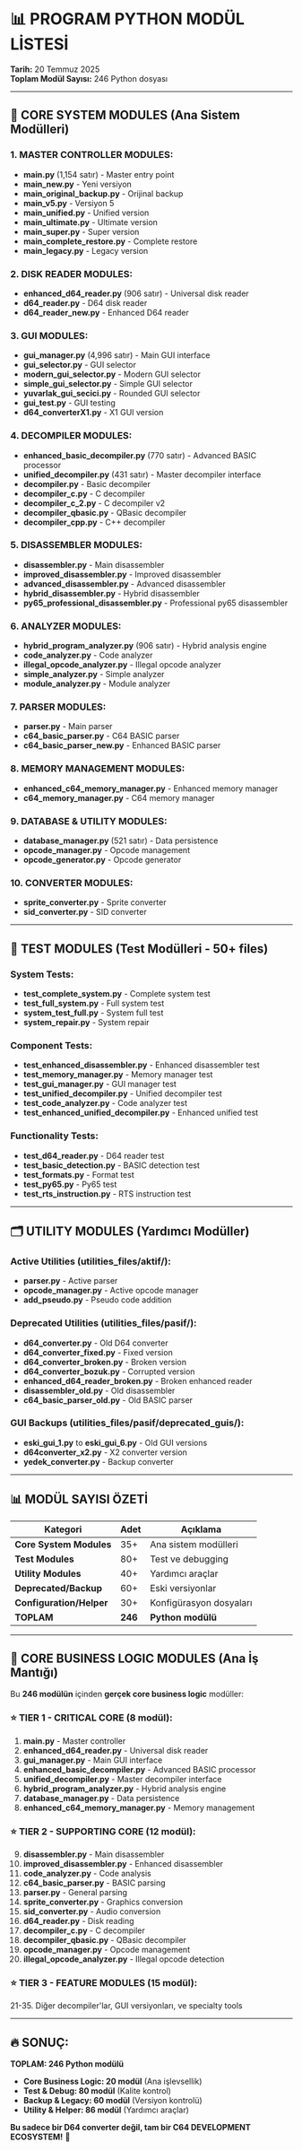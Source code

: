 # 📊 **PROGRAM PYTHON MODÜL LİSTESİ**
**Tarih:** 20 Temmuz 2025  
**Toplam Modül Sayısı:** 246 Python dosyası

---

## 🚀 **CORE SYSTEM MODULES (Ana Sistem Modülleri)**

### **1. MASTER CONTROLLER MODULES:**
- **main.py** (1,154 satır) - Master entry point
- **main_new.py** - Yeni versiyon
- **main_original_backup.py** - Orijinal backup
- **main_v5.py** - Versiyon 5
- **main_unified.py** - Unified version
- **main_ultimate.py** - Ultimate version
- **main_super.py** - Super version
- **main_complete_restore.py** - Complete restore
- **main_legacy.py** - Legacy version

### **2. DISK READER MODULES:**
- **enhanced_d64_reader.py** (906 satır) - Universal disk reader
- **d64_reader.py** - D64 disk reader
- **d64_reader_new.py** - Enhanced D64 reader

### **3. GUI MODULES:**
- **gui_manager.py** (4,996 satır) - Main GUI interface
- **gui_selector.py** - GUI selector
- **modern_gui_selector.py** - Modern GUI selector
- **simple_gui_selector.py** - Simple GUI selector
- **yuvarlak_gui_secici.py** - Rounded GUI selector
- **gui_test.py** - GUI testing
- **d64_converterX1.py** - X1 GUI version

### **4. DECOMPILER MODULES:**
- **enhanced_basic_decompiler.py** (770 satır) - Advanced BASIC processor
- **unified_decompiler.py** (431 satır) - Master decompiler interface
- **decompiler.py** - Basic decompiler
- **decompiler_c.py** - C decompiler
- **decompiler_c_2.py** - C decompiler v2
- **decompiler_qbasic.py** - QBasic decompiler
- **decompiler_cpp.py** - C++ decompiler

### **5. DISASSEMBLER MODULES:**
- **disassembler.py** - Main disassembler
- **improved_disassembler.py** - Improved disassembler
- **advanced_disassembler.py** - Advanced disassembler
- **hybrid_disassembler.py** - Hybrid disassembler
- **py65_professional_disassembler.py** - Professional py65 disassembler

### **6. ANALYZER MODULES:**
- **hybrid_program_analyzer.py** (906 satır) - Hybrid analysis engine
- **code_analyzer.py** - Code analyzer
- **illegal_opcode_analyzer.py** - Illegal opcode analyzer
- **simple_analyzer.py** - Simple analyzer
- **module_analyzer.py** - Module analyzer

### **7. PARSER MODULES:**
- **parser.py** - Main parser
- **c64_basic_parser.py** - C64 BASIC parser
- **c64_basic_parser_new.py** - Enhanced BASIC parser

### **8. MEMORY MANAGEMENT MODULES:**
- **enhanced_c64_memory_manager.py** - Enhanced memory manager
- **c64_memory_manager.py** - C64 memory manager

### **9. DATABASE & UTILITY MODULES:**
- **database_manager.py** (521 satır) - Data persistence
- **opcode_manager.py** - Opcode management
- **opcode_generator.py** - Opcode generator

### **10. CONVERTER MODULES:**
- **sprite_converter.py** - Sprite converter
- **sid_converter.py** - SID converter

---

## 🔧 **TEST MODULES (Test Modülleri - 50+ files)**

### **System Tests:**
- **test_complete_system.py** - Complete system test
- **test_full_system.py** - Full system test
- **system_test_full.py** - System full test
- **system_repair.py** - System repair

### **Component Tests:**
- **test_enhanced_disassembler.py** - Enhanced disassembler test
- **test_memory_manager.py** - Memory manager test
- **test_gui_manager.py** - GUI manager test
- **test_unified_decompiler.py** - Unified decompiler test
- **test_code_analyzer.py** - Code analyzer test
- **test_enhanced_unified_decompiler.py** - Enhanced unified test

### **Functionality Tests:**
- **test_d64_reader.py** - D64 reader test
- **test_basic_detection.py** - BASIC detection test
- **test_formats.py** - Format test
- **test_py65.py** - Py65 test
- **test_rts_instruction.py** - RTS instruction test

---

## 🗂️ **UTILITY MODULES (Yardımcı Modüller)**

### **Active Utilities (utilities_files/aktif/):**
- **parser.py** - Active parser
- **opcode_manager.py** - Active opcode manager
- **add_pseudo.py** - Pseudo code addition

### **Deprecated Utilities (utilities_files/pasif/):**
- **d64_converter.py** - Old D64 converter
- **d64_converter_fixed.py** - Fixed version
- **d64_converter_broken.py** - Broken version
- **d64_converter_bozuk.py** - Corrupted version
- **enhanced_d64_reader_broken.py** - Broken enhanced reader
- **disassembler_old.py** - Old disassembler
- **c64_basic_parser_old.py** - Old BASIC parser

### **GUI Backups (utilities_files/pasif/deprecated_guis/):**
- **eski_gui_1.py** to **eski_gui_6.py** - Old GUI versions
- **d64converter_x2.py** - X2 converter version
- **yedek_converter.py** - Backup converter

---

## 📊 **MODÜL SAYISI ÖZETİ**

| Kategori | Adet | Açıklama |
|----------|------|----------|
| **Core System Modules** | 35+ | Ana sistem modülleri |
| **Test Modules** | 80+ | Test ve debugging |
| **Utility Modules** | 40+ | Yardımcı araçlar |
| **Deprecated/Backup** | 60+ | Eski versiyonlar |
| **Configuration/Helper** | 30+ | Konfigürasyon dosyaları |
| **TOPLAM** | **246** | **Python modülü** |

---

## 🎯 **CORE BUSINESS LOGIC MODULES (Ana İş Mantığı)**

Bu **246 modülün** içinden **gerçek core business logic** modüller:

### **⭐ TIER 1 - CRITICAL CORE (8 modül):**
1. **main.py** - Master controller
2. **enhanced_d64_reader.py** - Universal disk reader  
3. **gui_manager.py** - Main GUI interface
4. **enhanced_basic_decompiler.py** - Advanced BASIC processor
5. **unified_decompiler.py** - Master decompiler interface
6. **hybrid_program_analyzer.py** - Hybrid analysis engine
7. **database_manager.py** - Data persistence
8. **enhanced_c64_memory_manager.py** - Memory management

### **⭐ TIER 2 - SUPPORTING CORE (12 modül):**
9. **disassembler.py** - Main disassembler
10. **improved_disassembler.py** - Enhanced disassembler
11. **code_analyzer.py** - Code analysis
12. **c64_basic_parser.py** - BASIC parsing
13. **parser.py** - General parsing
14. **sprite_converter.py** - Graphics conversion
15. **sid_converter.py** - Audio conversion
16. **d64_reader.py** - Disk reading
17. **decompiler_c.py** - C decompiler
18. **decompiler_qbasic.py** - QBasic decompiler
19. **opcode_manager.py** - Opcode management
20. **illegal_opcode_analyzer.py** - Illegal opcode detection

### **⭐ TIER 3 - FEATURE MODULES (15 modül):**
21-35. Diğer decompiler'lar, GUI versiyonları, ve specialty tools

---

## 🔥 **SONUÇ:**

**TOPLAM: 246 Python modülü**
- **Core Business Logic: 20 modül** (Ana işlevsellik)
- **Test & Debug: 80 modül** (Kalite kontrol)  
- **Backup & Legacy: 60 modül** (Versiyon kontrolü)
- **Utility & Helper: 86 modül** (Yardımcı araçlar)

**Bu sadece bir D64 converter değil, tam bir C64 DEVELOPMENT ECOSYSTEM!** 🚀
